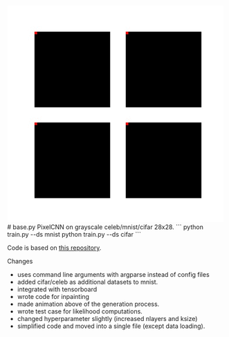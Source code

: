 <img src="animation.gif" />
# base.py
PixelCNN on grayscale celeb/mnist/cifar 28x28.
```
python train.py --ds mnist
python train.py --ds cifar
```

Code is based on <a href="https://github.com/singh-hrituraj/PixelCNN-Pytorch" target="_new">this repository</a>.

Changes
- uses command line arguments with argparse instead of config files
- added cifar/celeb as additional datasets to mnist. 
- integrated with tensorboard 
- wrote code for inpainting
- made animation above of the generation process.  
- wrote test case for likelihood computations. 
- changed hyperparameter slightly (increased nlayers and ksize)
- simplified code and moved into a single file (except data loading). 


